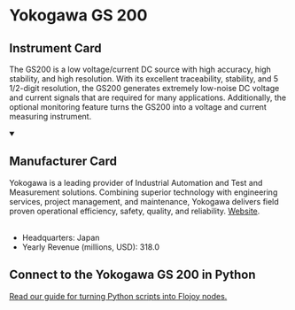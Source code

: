 
# Yokogawa GS 200

## Instrument Card

The GS200 is a low voltage/current DC source with high accuracy, high stability, and high resolution. With its excellent traceability, stability, and 5 1/2-digit resolution, the GS200 generates extremely low-noise DC voltage and current signals that are required for many applications. Additionally, the optional monitoring feature turns the GS200 into a voltage and current measuring instrument.

<details open>
<summary><h2>Manufacturer Card</h2></summary>
Yokogawa is a leading provider of Industrial Automation and Test and Measurement solutions. Combining superior technology with engineering services, project management, and maintenance, Yokogawa delivers field proven operational efficiency, safety, quality, and reliability. <a href="https://www.yokogawa.com/">Website</a>.
<br></br>
<ul>
  <li>Headquarters: Japan</li>
  <li>Yearly Revenue (millions, USD): 318.0</li>
</ul>
</details>

## Connect to the Yokogawa GS 200 in Python

[Read our guide for turning Python scripts into Flojoy nodes.](https://docs.flojoy.ai/custom-nodes/creating-custom-node/)


